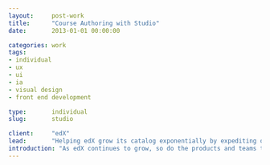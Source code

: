 ```yaml
---
layout:     post-work
title:      "Course Authoring with Studio"
date:       2013-01-01 00:00:00

categories: work
tags:
- individual
- ux
- ui
- ia
- visual design
- front end development

type:       individual
slug:       studio

client:     "edX"
lead:       "Helping edX grow its catalog exponentially by expediting online course authoring"
introduction: "As edX continues to grow, so do the products and teams that support its mission of expanding education to more people across the globe. To sustain UX and Front-end support across this growth, we created a cross-organization set of UI and front-end patterns. These patterns are meant to maintain a quality experience for edX's users, enpower engineers with less Front End experience, and keep the edX product and brand consistent. For the past 6 months, I've spearheaded this effort by leading a team of designers and developers through the project's backlog."
---
```

<section class="work__section work__section--highlights">

</section>
